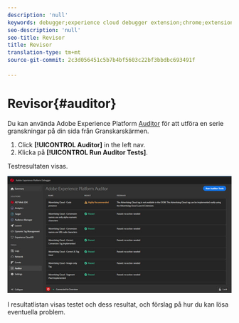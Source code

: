 ```yaml
---
description: 'null'
keywords: debugger;experience cloud debugger extension;chrome;extension;auditor;dtm;target
seo-description: 'null'
seo-title: Revisor
title: Revisor
translation-type: tm+mt
source-git-commit: 2c3d056451c5b7b4bf5603c22bf3bbdbc693491f

---
```



# Revisor{#auditor}

Du kan använda Adobe Experience Platform [Auditor](https://docs.adobe.com/content/help/en/auditor/using/overview.html) för att utföra en serie granskningar på din sida från Granskarskärmen.

1. Click **[!UICONTROL Auditor]** in the left nav.
1. Klicka på **[!UICONTROL Run Auditor Tests]**.

Testresultaten visas.

![](assets/auditor-results.jpg)

I resultatlistan visas testet och dess resultat, och förslag på hur du kan lösa eventuella problem.
